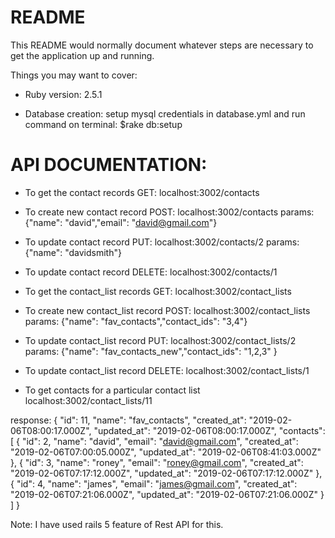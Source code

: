 # README

This README would normally document whatever steps are necessary to get the
application up and running.

Things you may want to cover:

* Ruby version: 2.5.1

* Database creation: setup mysql credentials in database.yml
                     and run command on terminal: $rake db:setup

# API DOCUMENTATION: 

* To get the contact records
GET: localhost:3002/contacts 

* To create new contact record
POST: localhost:3002/contacts
params: {"name": "david","email": "david@gmail.com"}

* To update contact record
PUT: localhost:3002/contacts/2
params: {"name": "davidsmith"}

* To update contact record
DELETE: localhost:3002/contacts/1


* To get the contact_list records
GET: localhost:3002/contact_lists 

* To create new contact_list record
POST: localhost:3002/contact_lists
params: {"name": "fav_contacts","contact_ids": "3,4"}

* To update contact_list record
PUT: localhost:3002/contact_lists/2
params: {"name": "fav_contacts_new","contact_ids": "1,2,3" }

* To update contact_list record
DELETE: localhost:3002/contact_lists/1

* To get contacts for a particular contact list
localhost:3002/contact_lists/11

response: 
{
    "id": 11,
    "name": "fav_contacts",
    "created_at": "2019-02-06T08:00:17.000Z",
    "updated_at": "2019-02-06T08:00:17.000Z",
    "contacts": [
        {
            "id": 2,
            "name": "david",
            "email": "david@gmail.com",
            "created_at": "2019-02-06T07:00:05.000Z",
            "updated_at": "2019-02-06T08:41:03.000Z"
        },
        {
            "id": 3,
            "name": "roney",
            "email": "roney@gmail.com",
            "created_at": "2019-02-06T07:17:12.000Z",
            "updated_at": "2019-02-06T07:17:12.000Z"
        },
        {
            "id": 4,
            "name": "james",
            "email": "james@gmail.com",
            "created_at": "2019-02-06T07:21:06.000Z",
            "updated_at": "2019-02-06T07:21:06.000Z"
        }
    ]
}

Note: I have used rails 5 feature of Rest API for this.